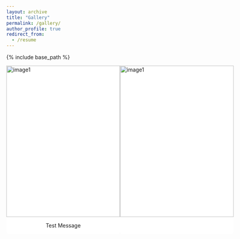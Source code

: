 ```yaml
---
layout: archive
title: "Gallery"
permalink: /gallery/
author_profile: true
redirect_from:
  - /resume
---
```


{% include base_path %}

<div style="display:flex">
<div style="background-color:white;border-radius:8px;display:flex;flex-direction:column;align-items:center;">
<img alt='image1' src="{{ base_path }}/images/p1.jpg" style="height:400px;width:300px"/>
<p>Test Message</p>
</div>
<div style="background-color:white;border-radius:8px;display:flex;flex-direction:column;align-items:center;">
<img alt='image1' src="{{ base_path }}/images/p1.jpg" style="height:400px;width:300px"/>
</div>
</div>
